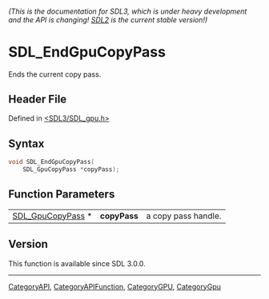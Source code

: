###### (This is the documentation for SDL3, which is under heavy development and the API is changing! [SDL2](https://wiki.libsdl.org/SDL2/) is the current stable version!)
# SDL_EndGpuCopyPass

Ends the current copy pass.

## Header File

Defined in [<SDL3/SDL_gpu.h>](https://github.com/libsdl-org/SDL/blob/main/include/SDL3/SDL_gpu.h)

## Syntax

```c
void SDL_EndGpuCopyPass(
    SDL_GpuCopyPass *copyPass);
```

## Function Parameters

|                                      |              |                     |
| ------------------------------------ | ------------ | ------------------- |
| [SDL_GpuCopyPass](SDL_GpuCopyPass) * | **copyPass** | a copy pass handle. |

## Version

This function is available since SDL 3.0.0.

----
[CategoryAPI](CategoryAPI), [CategoryAPIFunction](CategoryAPIFunction), [CategoryGPU](CategoryGPU), [CategoryGpu](CategoryGpu)


